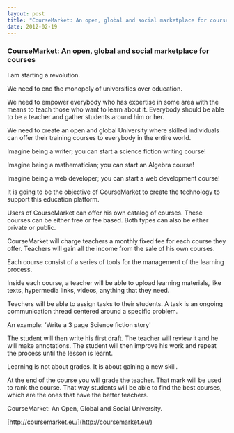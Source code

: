 ```yaml
---
layout: post
title: "CourseMarket: An open, global and social marketplace for courses."
date: 2012-02-19
---
```


### CourseMarket: An open, global and social marketplace for courses

I am starting a revolution.

We need to end the monopoly of universities over education.

We need to empower everybody who has expertise in some area with the means to teach those who want to learn about it. Everybody should be able to be a teacher and gather students around him or her.

We need to create an open and global University where skilled individuals can offer their training courses to everybody in the entire world.

Imagine being a writer; you can start a science fiction writing course!

Imagine being a mathematician; you can start an Algebra course!

Imagine being a web developer; you can start a web development course!

It is going to be the objective of CourseMarket to create the technology to support this education platform.

Users of CourseMarket can offer his own catalog of courses. These courses can be either free or fee based. Both types can also be either private or public.

CourseMarket will charge teachers a monthly fixed fee for each course they offer. Teachers will gain all the income from the sale of his own courses.

Each course consist of a series of tools for the management of the learning process.

Inside each course, a teacher will be able to upload learning materials, like texts, hypermedia links, videos, anything that they need.

Teachers will be able to assign tasks to their students. A task is  an ongoing communication thread centered around a specific problem.

An example: 'Write a 3 page Science fiction story'

The student will then write his first draft. The teacher will review it and he will make annotations. The student will then improve his work and repeat the process until the lesson is learnt.

Learning is not about grades. It is about gaining a new skill.

At the end of the course you will grade the teacher. That mark will be used to rank the course. That way students will be able to find the best courses, which are the ones that have the better teachers.

CourseMarket: An Open, Global and Social University.

[http://coursemarket.eu/](http://coursemarket.eu/)